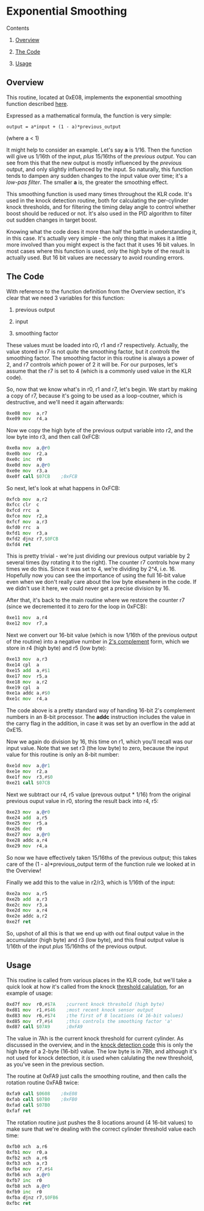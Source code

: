 # Exponential Smoothing

Contents

1. [Overview](#overview)

2. [The Code](#the-code)

3. [Usage](#usage)

## Overview

This routine, located at 0xE08, implements the exponential smoothing function described [here](https://en.wikipedia.org/wiki/Exponential_smoothing). 

Expressed as a mathematical formula, the function is very simple:

```
output = a*input + (1 - a)*previous_output
```

(where a < 1)

It might help to consider an example. Let's say __a__ is 1/16. Then the function will give us 1/16th of the input, *plus* 15/16ths of the *previous output*. You can see from this that the new output is mostly influenced by the *previous* output, and only slightly influenced by the input. So naturally, this function tends to dampen any sudden changes to the input value over time; it's a *low-pas filter*. The smaller __a__ is, the greater the smoothing effect.  

This smoothing function is used many times throughout the KLR code. It's used in the knock detection routine, both for calculating the per-cylinder knock thresholds, and for filtering the timing delay angle to control whether boost should be reduced or not. It's also used in the PID algorithm to filter out sudden changes in target boost. 

Knowing what the code does it more than half the battle in understanding it, in this case. It's actually very simple - the only thing that makes it a little more involved than you might expect is the fact that it uses 16 bit values. In most cases where this function is used, only the high byte of the result is actually used. But 16 bit values are necessary to avoid rounding errors. 

## The Code

With reference to the function definition from the Overview section, it's clear that we need 3 variables for this function:

1. previous output

2. input

3. smoothing factor

These values must be loaded into r0, r1 and r7 respectively. Actually, the value stored in r7 is not *quite* the smoothing factor, but it *controls* the smoothing factor. The smoothing factor in this routine is always a power of 2, and r7 controls *which* power of 2 it will be. For our purposes, let's assume that the r7 is set to 4 (which is a commonly used value in the KLR code).

So, now that we know what's in r0, r1 and r7, let's begin. We start by making a copy of r7, because it's going to be used as a loop-coutner, which is destructive, and we'll need it again afterwards:

```asm
0xe08 mov  a,r7
0xe09 mov  r4,a
```

Now we copy the high byte of the previous output variable into r2, and the low byte into r3, and then call 0xFCB:

```asm
0xe0a mov  a,@r0
0xe0b mov  r2,a
0xe0c inc  r0
0xe0d mov  a,@r0
0xe0e mov  r3,a
0xe0f call $07CB    ;0xFCB
```

So next, let's look at what happens in 0xFCB:

```asm
0xfcb mov  a,r2
0xfcc clr  c
0xfcd rrc  a
0xfce mov  r2,a
0xfcf mov  a,r3
0xfd0 rrc  a
0xfd1 mov  r3,a
0xfd2 djnz r7,$0FCB
0xfd4 ret
```

This is pretty trivial - we're just dividing our previous output variable by 2 several times (by rotating it to the right). The counter r7 controls how many times we do this. Since it was set to 4, we're dividing by 2^4, i.e. 16. Hopefully now you can see the importance of using the full 16-bit value even when we don't really care about the low byte elsewhere in the code. If we didn't use it here, we could never get a precise division by 16. 

After that, it's back to the main routine where we restore the counter r7 (since we decremented it to zero for the loop in 0xFCB): 

```asm
0xe11 mov  a,r4
0xe12 mov  r7,a
```

Next we convert our 16-bit value (which is now 1/16th of the previous output of the routine) into a negative number in [2's complement](https://en.wikipedia.org/wiki/Two's_complement) form, which we store in r4 (high byte) and r5 (low byte):

```asm
0xe13 mov  a,r3
0xe14 cpl  a
0xe15 add  a,#$1
0xe17 mov  r5,a
0xe18 mov  a,r2
0xe19 cpl  a
0xe1a addc a,#$0
0xe1c mov  r4,a
```

The code above is a pretty standard way of handing 16-bit 2's complement numbers in an 8-bit processor. The __addc__ instruction includes the value in the carry flag in the addition, in case it was set by an overflow in the add at 0xE15. 

Now we again do division by 16, this time on r1, which you'll recall was our input value. Note that we set r3 (the low byte) to zero, because the input value for this routine is only an 8-bit number:

```asm
0xe1d mov  a,@r1
0xe1e mov  r2,a
0xe1f mov  r3,#$0
0xe21 call $07CB
```

Next we subtract our r4, r5 value (prevous output * 1/16) from the original previous ouput value in r0, storing the result back into r4, r5:

```asm
0xe23 mov  a,@r0
0xe24 add  a,r5
0xe25 mov  r5,a
0xe26 dec  r0
0xe27 mov  a,@r0
0xe28 addc a,r4
0xe29 mov  r4,a
```

So now we have effectively taken 15/16ths of the previous output; this takes care of the (1 - a)*previous_output term of the function rule we looked at in the Overview!

Finally we add this to the value in r2/r3, which is 1/16th of the input:

```asm
0xe2a mov  a,r5
0xe2b add  a,r3
0xe2c mov  r3,a
0xe2d mov  a,r4
0xe2e addc a,r2
0xe2f ret
```

So, upshot of all this is that we end up with out final output value in the accumulator (high byte) and r3 (low byte), and this final output value is 1/16th of the input *plus* 15/16hths of the previous output. 

## Usage

This routine is called from various places in the KLR code, but we'll take a quick look at how it's called from the knock [threshold calulation](knock_detection.html#the-code), for an example of usage:

```asm
0xd7f mov  r0,#$7A    ;current knock threshold (high byte)
0xd81 mov  r1,#$46    ;most recent knock sensor output
0xd83 mov  r6,#$74    ;the first of 8 locations (4 16-bit values)
0xd85 mov  r7,#$4     ;this controls the smoothing factor 'a'
0xd87 call $07A9      ;0xFA9
```

The value in 7Ah is the current knock threshold for current cylinder. As discussed in the overview, and in the [knock detection code](knock_detection.md#the-code) this is only the high byte of a 2-byte (16-bit) value. The low byte is in 7Bh, and although it's not used for knock detection, it *is* used when calulating the new threshold, as you've seen in the previous section. 

The routine at 0xFA9 just calls the smoothing routine, and then calls the rotation routine 0xFAB twice:

```asm
0xfa9 call $0608    ;0xE08
0xfab call $07B0    ;0xFB0
0xfad call $07B0
0xfaf ret
```

The rotation routine just pushes the 8 locations around (4 16-bit values) to make sure that we're dealing with the correct cylinder threshold value each time:

```asm
0xfb0 xch  a,r6
0xfb1 mov  r0,a
0xfb2 xch  a,r6
0xfb3 xch  a,r3
0xfb4 mov  r7,#$4
0xfb6 xch  a,@r0
0xfb7 inc  r0
0xfb8 xch  a,@r0
0xfb9 inc  r0
0xfba djnz r7,$0FB6
0xfbc ret
```
